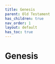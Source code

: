 ```yaml
---
title: Genesis
parent: Old Testament
has_children: true
nav_order: 1
layout: default
has_toc: true
---
```


# Genesis
